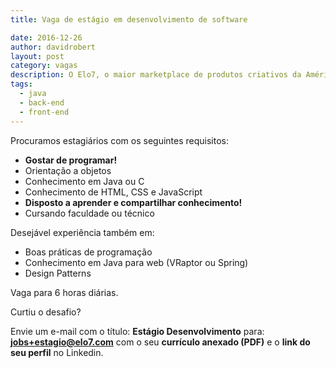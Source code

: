 ```yaml
---
title: Vaga de estágio em desenvolvimento de software

date: 2016-12-26
author: davidrobert
layout: post
category: vagas
description: O Elo7, o maior marketplace de produtos criativos da América Latina, está com muitos desafios técnicos para implementar com seus novos projetos. Temos a seguinte vaga para o time da engenharia...
tags:
  - java
  - back-end
  - front-end
---
```


Procuramos estagiários com os seguintes requisitos:

  * **Gostar de programar!**
  * Orientação a objetos
  * Conhecimento em Java ou C
  * Conhecimento de HTML, CSS e JavaScript
  * **Disposto a aprender e compartilhar conhecimento!**
  * Cursando faculdade ou técnico

Desejável experiência também em:

  * Boas práticas de programação
  * Conhecimento em Java para web (VRaptor ou Spring)
  * Design Patterns

Vaga para 6 horas diárias.

Curtiu o desafio?

Envie um e-mail com o título: **Estágio Desenvolvimento** para: **jobs+estagio@elo7.com** com o seu **currículo anexado (PDF)** e o **link do seu perfil** no Linkedin.
